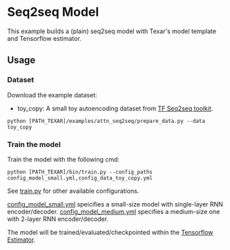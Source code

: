 # Seq2seq Model #

This example builds a (plain) seq2seq model with Texar's model template and Tensorflow estimator. 

## Usage ##

### Dataset ###

Download the example dataset:

  * toy_copy: A small toy autoencoding dataset from [TF Seq2seq toolkit](https://github.com/google/seq2seq/tree/2500c26add91b079ca00cf1f091db5a99ddab9ae).

```
python [PATH_TEXAR]/examples/attn_seq2seq/prepare_data.py --data toy_copy
```

### Train the model ###

Train the model with the following cmd:

```
python [PATH_TEXAR]/bin/train.py --config_paths config_model_small.yml,config_data_toy_copy.yml 
```

See [train.py](../../bin/train.py) for other available configurations.

[config_model_small.yml](./config_model_small.yml) speicifies a small-size model with single-layer RNN encoder/decoder. [config_model_medium.yml](./config_model_medium.yml) specifies a medium-size one with 2-layer RNN encoder/decoder.

The model will be trained/evaluated/checkpointed within the [Tensorflow Estimator](https://www.tensorflow.org/guide/estimators).
